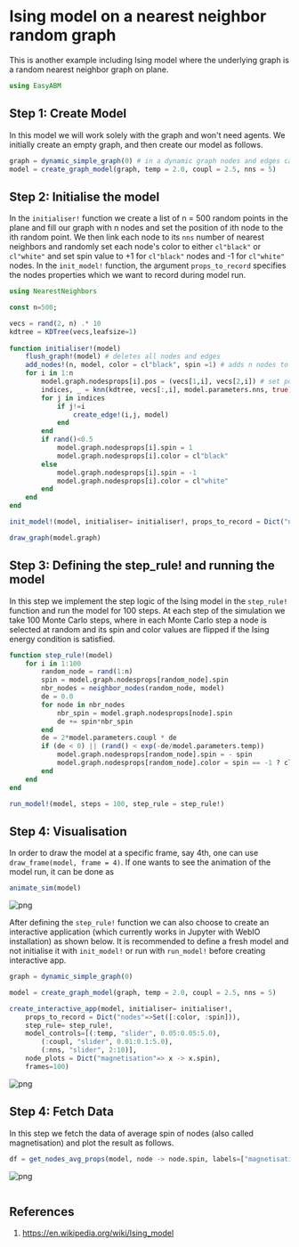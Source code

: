 # Ising model on a nearest neighbor random graph
This is another example including Ising model where the underlying graph is a random nearest neighbor graph on plane. 


```julia
using EasyABM
```

## Step 1: Create Model

In this model we will work solely with the graph and won't need agents. We initially create an empty graph, and then create our model as follows. 


```julia
graph = dynamic_simple_graph(0) # in a dynamic graph nodes and edges can be added or deleted. 
model = create_graph_model(graph, temp = 2.0, coupl = 2.5, nns = 5)
```

## Step 2: Initialise the model

 In the `initialiser!` function we create a list of n = 500 random points in the plane and fill our graph with n nodes and set the position of ith node to the ith random point. We then link each node to its `nns` number of nearest neighbors and randomly set each node's color to either `cl"black"` or `cl"white"` and set spin value to +1 for `cl"black"` nodes and -1 for `cl"white"` nodes. In the `init_model!` function, the argument `props_to_record` specifies the nodes properties which we want to record during model run. 

 ```julia
using NearestNeighbors
```


```julia
const n=500;
```


```julia
vecs = rand(2, n) .* 10
kdtree = KDTree(vecs,leafsize=1)
    
function initialiser!(model)
    flush_graph!(model) # deletes all nodes and edges
    add_nodes!(n, model, color = cl"black", spin =1) # adds n nodes to model's graph with all the nodes having color black and spin 1
    for i in 1:n 
        model.graph.nodesprops[i].pos = (vecs[1,i], vecs[2,i]) # set positions of nodes in the 2d plane
        indices, _ = knn(kdtree, vecs[:,i], model.parameters.nns, true) # indices of nearest neighboring vectors
        for j in indices
            if j!=i
                create_edge!(i,j, model)
            end
        end
        if rand()<0.5
            model.graph.nodesprops[i].spin = 1
            model.graph.nodesprops[i].color = cl"black"
        else
            model.graph.nodesprops[i].spin = -1
            model.graph.nodesprops[i].color = cl"white"
        end
    end
end
```


```julia
init_model!(model, initialiser= initialiser!, props_to_record = Dict("nodes"=>Set([:color, :spin])))
```


```julia
draw_graph(model.graph)
```

## Step 3: Defining the step_rule! and running the model

In this step we implement the step logic of the Ising model in the `step_rule!` function and run the model for 100 steps. At each step of the simulation we take 100 Monte Carlo steps, where in each Monte Carlo step a node is selected at random and its spin and color values are flipped if the Ising energy condition is satisfied. 


```julia
function step_rule!(model)
    for i in 1:100
        random_node = rand(1:n)
        spin = model.graph.nodesprops[random_node].spin
        nbr_nodes = neighbor_nodes(random_node, model)
        de = 0.0
        for node in nbr_nodes
            nbr_spin = model.graph.nodesprops[node].spin
            de += spin*nbr_spin
        end
        de = 2*model.parameters.coupl * de
        if (de < 0) || (rand() < exp(-de/model.parameters.temp))
            model.graph.nodesprops[random_node].spin = - spin
            model.graph.nodesprops[random_node].color = spin == -1 ? cl"black" : cl"white"
        end
    end
end
```


```julia
run_model!(model, steps = 100, step_rule = step_rule!)
```

## Step 4: Visualisation


In order to draw the model at a specific frame, say 4th, one can use `draw_frame(model, frame = 4)`.  If one wants to see the animation of the model run, it can be done as 

```julia
animate_sim(model)
```

![png](assets/NNSIsing/NNSIsingAnim1.png)

After defining the `step_rule!` function we can also choose to create an interactive application (which currently works in Jupyter with WebIO installation) as shown below. It is recommended to define a fresh model and not initialise it with `init_model!` or run with `run_model!` before creating interactive app. 


```julia
graph = dynamic_simple_graph(0) 

model = create_graph_model(graph, temp = 2.0, coupl = 2.5, nns = 5)

create_interactive_app(model, initialiser= initialiser!,
    props_to_record = Dict("nodes"=>Set([:color, :spin])),
    step_rule= step_rule!,
    model_controls=[(:temp, "slider", 0.05:0.05:5.0), 
        (:coupl, "slider", 0.01:0.1:5.0),
        (:nns, "slider", 2:10)],
    node_plots = Dict("magnetisation"=> x -> x.spin),
    frames=100) 
```

![png](assets/NNSIsing/NNSIsingIntApp.png)

## Step 4: Fetch Data 

In this step we fetch the data of average spin of nodes (also called magnetisation) and plot the result as follows.


```julia
df = get_nodes_avg_props(model, node -> node.spin, labels=["magnetisation"], plot_result = true)
```

![png](assets/NNSIsing/NNSIsingPlot1.png)


```julia

```

## References 
1) https://en.wikipedia.org/wiki/Ising_model
